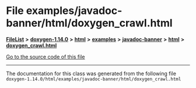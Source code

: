 

# File examples/javadoc-banner/html/doxygen\_crawl.html



[**FileList**](files.md) **>** [**doxygen-1.14.0**](dir_9d5bad020669189c90cda983471be5d0.md) **>** [**html**](dir_05d1fd8a7cdd04f638f8b23196de02e2.md) **>** [**examples**](dir_aa52e73a32d193037813a53dcfe817b6.md) **>** [**javadoc-banner**](dir_8ee656ee42e2986752c885c3c3247b0c.md) **>** [**html**](dir_105673838bf0960c95e87a8959f85bb9.md) **>** [**doxygen\_crawl.html**](examples_2javadoc-banner_2html_2doxygen__crawl_8html.md)

[Go to the source code of this file](examples_2javadoc-banner_2html_2doxygen__crawl_8html_source.md)





































































------------------------------
The documentation for this class was generated from the following file `doxygen-1.14.0/html/examples/javadoc-banner/html/doxygen_crawl.html`

